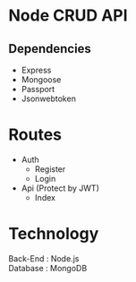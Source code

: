 # Node CRUD API

## Dependencies
* Express
* Mongoose
* Passport
* Jsonwebtoken

# Routes
* Auth
  * Register
  * Login
* Api (Protect by JWT)
  * Index
  
# Technology
Back-End : Node.js  
Database : MongoDB
